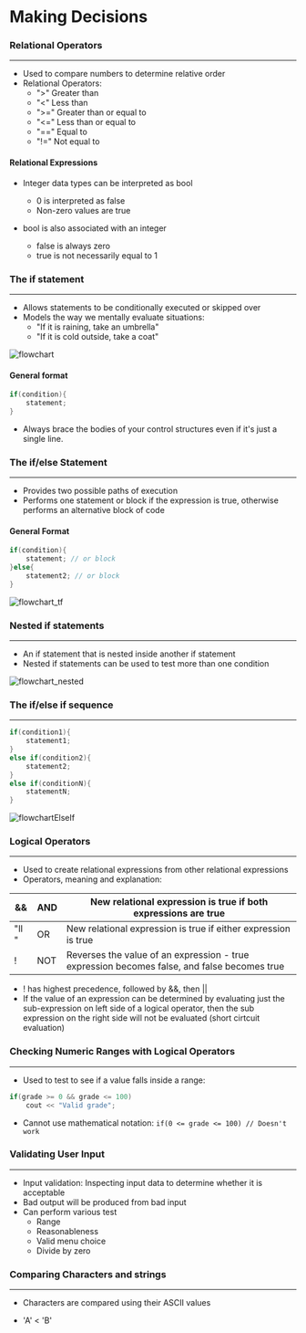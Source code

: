 # Making Decisions

### Relational Operators
----------
* Used to compare numbers to determine relative order
* Relational Operators:
    - ">" Greater than
    - "<" Less than 
    - ">=" Greater than or equal to
    - "<=" Less than or equal to
    - "==" Equal to
    - "!=" Not equal to
#### Relational Expressions
* Integer data types can be interpreted as bool
    * 0 is interpreted as false
    * Non-zero values are true

* bool is also associated with an integer
    * false is always zero
    * true is not necessarily equal to 1

### The if statement
----------
* Allows statements to be conditionally executed or skipped over
* Models the way we mentally evaluate situations:
    * "If it is raining, take an umbrella"
    * "If it is cold outside, take a coat"

![flowchart](/home/ash/Pictures/Screenshots/240206_18h02m04s_screenshot.png)

#### General format
```cpp
if(condition){
    statement;
}
```
* Always brace the bodies of your control structures even if it's just a single line.

### The if/else Statement
----------
* Provides two possible paths of execution
* Performs one statement or block if the expression is true, otherwise performs an alternative block of code

#### General Format

```cpp
if(condition){
    statement; // or block
}else{
    statement2; // or block
}
```

![flowchart_tf](/home/ash/Pictures/Screenshots/240206_18h07m44s_screenshot.png)

### Nested if statements
----------

* An if statement that is nested inside another if statement
* Nested if statements can be used to test more than one condition

![flowchart_nested](/home/ash/Pictures/Screenshots/240206_18h09m18s_screenshot.png)

### The if/else if sequence
----------

```cpp
if(condition1){
    statement1;
}
else if(condition2){
    statement2;
}
else if(conditionN){
    statementN;
}
```
![flowchartElseIf](/home/ash/Pictures/Screenshots/240206_18h12m27s_screenshot.png)

### Logical Operators
----------
* Used to create relational expressions from other relational expressions
* Operators, meaning and explanation:

| &&    | AND    | New relational expression is true if both expressions are true    |
|---------------- | --------------- | --------------- |
| "ll "    | OR    | New relational expression is true if either expression is true    |
| !    | NOT    | Reverses the value of an expression - true expression becomes false, and false becomes true    |

* ! has highest precedence, followed by &&, then ||
* If the value of an expression can be determined by evaluating just the sub-expression on left side of a logical operator, then the sub expression on the right side will not be evaluated (short cirtcuit evaluation)

### Checking Numeric Ranges with Logical Operators
----------
* Used to test to see if a value falls inside a range:
```cpp
if(grade >= 0 && grade <= 100)
    cout << "Valid grade";
```
* Cannot use mathematical notation:
`if(0 <= grade <= 100) // Doesn't work` 

### Validating User Input
----------
* Input validation: Inspecting input data to determine whether it is acceptable
* Bad output will be produced from bad input
* Can perform various test
    - Range
    - Reasonableness
    - Valid menu choice
    - Divide by zero

### Comparing Characters and strings
----------
* Characters are compared using their ASCII values

* 'A' < 'B'
    
